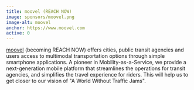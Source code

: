 ```yaml
---
title: moovel (REACH NOW)
image: sponsors/moovel.png
image-alt: moovel
anchor: https://www.moovel.com
active: 0
---
```



<a href="https://www.moovel.com" target="_blank">moovel</a> (becoming REACH NOW) offers cities, public transit agencies and users access to multimodal transportation options through simple smartphone applications. A pioneer in Mobility-as-a-Service, we provide a next-generation mobile platform that streamlines the operations for transit agencies, and simplifies the travel experience for riders. This will help us to get closer to our vision of "A World Without Traffic Jams".